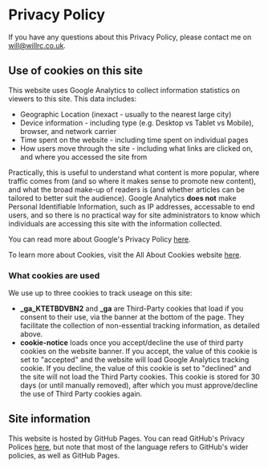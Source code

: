 # Privacy Policy
If you have any questions about this Privacy Policy, please contact me on [will@willrc.co.uk](mailto:will@willrc.co.uk?subject=Privacy).

## Use of cookies on this site
This website uses Google Analytics to collect information statistics on viewers to this site. This data includes:

* Geographic Location (inexact - usually to the nearest large city)
* Device information - including type (e.g. Desktop vs Tablet vs Mobile), browser, and network carrier
* Time spent on the website - including time spent on individual pages
* How users move through the site - including what links are clicked on, and where you accessed the site from

Practically, this is useful to understand what content is more popular, where traffic comes from (and so where it makes sense to promote new content), and what the broad make-up of readers is (and whether articles can be tailored to better suit the audience). Google Analytics **does not** make Personal Identifiable Information, such as IP addresses, accessable to end users, and so there is no practical way for site administrators to know which individuals are accessing this site with the information collected.

You can read more about Google's Privacy Policy [here](https://policies.google.com/privacy).

To learn more about Cookies, visit the All About Cookies website [here](http://allaboutcookies.org/).

### What cookies are used
We use up to three cookies to track useage on this site:

* **_ga_KTETBDVBN2** and **_ga** are Third-Party cookies that load if you consent to their use, via the banner at the bottom of the page. They facilitate the collection of non-essential tracking information, as detailed above.
* **cookie-notice** loads once you accept/decline the use of third party cookies on the website banner. If you accept, the value of this cookie is set to "accepted" and the website will load Google Analytics tracking cookie. If you decline, the value of this cookie is set to "declined" and the site will not load the Third Party cookies. This cookie is stored for 30 days (or until manually removed), after which you must approve/decline the use of Third Party cookies again.

## Site information
This website is hosted by GitHub Pages. You can read GitHub's Privacy Polices [here](https://docs.github.com/en/site-policy/privacy-policies/github-privacy-statement), but note that most of the language refers to GitHub's wider policies, as well as GitHub Pages.